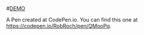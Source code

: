 #<a href="https://robroch.github.io/Pomodoro_Clock/">DEMO</a>


A Pen created at CodePen.io. You can find this one at https://codepen.io/RobRoch/pen/QMooPq.

 